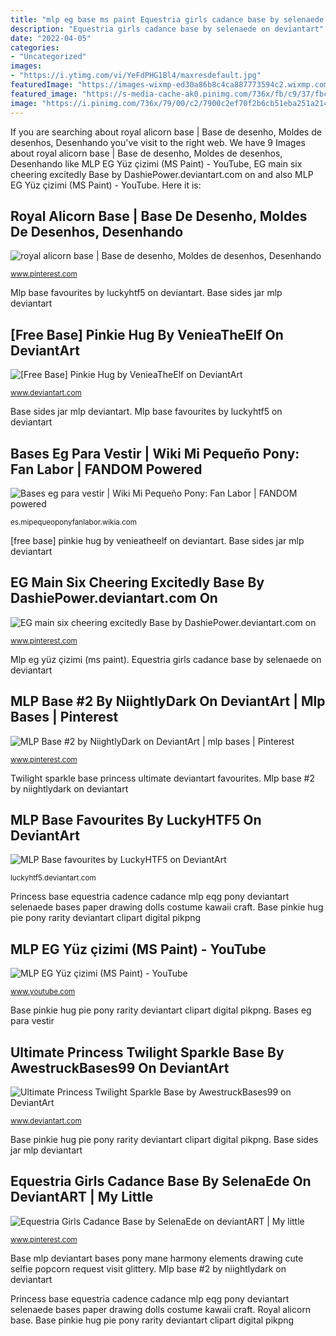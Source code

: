 ```yaml
---
title: "mlp eg base ms paint Equestria girls cadance base by selenaede on deviantart"
description: "Equestria girls cadance base by selenaede on deviantart"
date: "2022-04-05"
categories:
- "Uncategorized"
images:
- "https://i.ytimg.com/vi/YeFdPHG1Bl4/maxresdefault.jpg"
featuredImage: "https://images-wixmp-ed30a86b8c4ca887773594c2.wixmp.com/f/7e073e27-9561-4594-8d52-9a9f44e84e36/d8xtqdk-6be64085-04eb-4a2e-a7ea-d4e0fbe6ed6a.png/v1/fill/w_1024,h_457,q_80,strp/ultimate_princess_twilight_sparkle_base_by_awestruckbases99_d8xtqdk-fullview.jpg?token=eyJ0eXAiOiJKV1QiLCJhbGciOiJIUzI1NiJ9.eyJzdWIiOiJ1cm46YXBwOjdlMGQxODg5ODIyNjQzNzNhNWYwZDQxNWVhMGQyNmUwIiwiaXNzIjoidXJuOmFwcDo3ZTBkMTg4OTgyMjY0MzczYTVmMGQ0MTVlYTBkMjZlMCIsIm9iaiI6W1t7ImhlaWdodCI6Ijw9NDU3IiwicGF0aCI6IlwvZlwvN2UwNzNlMjctOTU2MS00NTk0LThkNTItOWE5ZjQ0ZTg0ZTM2XC9kOHh0cWRrLTZiZTY0MDg1LTA0ZWItNGEyZS1hN2VhLWQ0ZTBmYmU2ZWQ2YS5wbmciLCJ3aWR0aCI6Ijw9MTAyNCJ9XV0sImF1ZCI6WyJ1cm46c2VydmljZTppbWFnZS5vcGVyYXRpb25zIl19.oWka2cjVO3ahxMqhrem6NEXeJFekUyOEts-Bvdm_NBE"
featured_image: "https://s-media-cache-ak0.pinimg.com/736x/fb/c9/37/fbc93773c74bd5f17f3d2d1cfc11079b--mlp-pony-drawing-stuff.jpg"
image: "https://i.pinimg.com/736x/79/00/c2/7900c2ef70f2b6cb51eba251a214c484--mlp-base-victoria.jpg"
---
```


If you are searching about royal alicorn base | Base de desenho, Moldes de desenhos, Desenhando you've visit to the right web. We have 9 Images about royal alicorn base | Base de desenho, Moldes de desenhos, Desenhando like MLP EG Yüz çizimi (MS Paint) - YouTube, EG main six cheering excitedly Base by DashiePower.deviantart.com on and also MLP EG Yüz çizimi (MS Paint) - YouTube. Here it is:

## Royal Alicorn Base | Base De Desenho, Moldes De Desenhos, Desenhando

![royal alicorn base | Base de desenho, Moldes de desenhos, Desenhando](https://i.pinimg.com/736x/79/00/c2/7900c2ef70f2b6cb51eba251a214c484--mlp-base-victoria.jpg "Mlp eg yüz çizimi (ms paint)")

<small>www.pinterest.com</small>

Mlp base favourites by luckyhtf5 on deviantart. Base sides jar mlp deviantart

## [Free Base] Pinkie Hug By VenieaTheElf On DeviantArt

![[Free Base] Pinkie Hug by VenieaTheElf on DeviantArt](https://pre00.deviantart.net/42f7/th/pre/i/2014/324/3/9/_free_base__pinkie_hug_by_venieatheelf-d874fp0.png "Mlp equestria dashiepower cheering excitedly eqg cookiechans2 selenaede gacha")

<small>www.deviantart.com</small>

Base sides jar mlp deviantart. Mlp base favourites by luckyhtf5 on deviantart

## Bases Eg Para Vestir | Wiki Mi Pequeño Pony: Fan Labor | FANDOM Powered

![Bases eg para vestir | Wiki Mi Pequeño Pony: Fan Labor | FANDOM powered](https://vignette2.wikia.nocookie.net/mipequeoponyfanlabor/images/8/8d/Equestria_boys_aj_base_by_selenaede-d68bpin.png/revision/latest?cb=20131027011830&amp;path-prefix=es "Mlp base #2 by niightlydark on deviantart")

<small>es.mipequeoponyfanlabor.wikia.com</small>

[free base] pinkie hug by venieatheelf on deviantart. Base sides jar mlp deviantart

## EG Main Six Cheering Excitedly Base By DashiePower.deviantart.com On

![EG main six cheering excitedly Base by DashiePower.deviantart.com on](https://i.pinimg.com/originals/88/f8/63/88f863747759df300959b6f005ab3259.png "Mlp base favourites by luckyhtf5 on deviantart")

<small>www.pinterest.com</small>

Mlp eg yüz çizimi (ms paint). Equestria girls cadance base by selenaede on deviantart

## MLP Base #2 By NiightlyDark On DeviantArt | Mlp Bases | Pinterest

![MLP Base #2 by NiightlyDark on DeviantArt | mlp bases | Pinterest](https://s-media-cache-ak0.pinimg.com/736x/fb/c9/37/fbc93773c74bd5f17f3d2d1cfc11079b--mlp-pony-drawing-stuff.jpg "Equestria girls cadance base by selenaede on deviantart")

<small>www.pinterest.com</small>

Twilight sparkle base princess ultimate deviantart favourites. Mlp base #2 by niightlydark on deviantart

## MLP Base Favourites By LuckyHTF5 On DeviantArt

![MLP Base favourites by LuckyHTF5 on DeviantArt](http://orig05.deviantart.net/3bde/f/2013/309/1/7/two_sides___base_by_love_jar-d6t636w.png "Twilight sparkle base princess ultimate deviantart favourites")

<small>luckyhtf5.deviantart.com</small>

Princess base equestria cadence cadance mlp eqg pony deviantart selenaede bases paper drawing dolls costume kawaii craft. Base pinkie hug pie pony rarity deviantart clipart digital pikpng

## MLP EG Yüz çizimi (MS Paint) - YouTube

![MLP EG Yüz çizimi (MS Paint) - YouTube](https://i.ytimg.com/vi/YeFdPHG1Bl4/maxresdefault.jpg "Mlp equestria dashiepower cheering excitedly eqg cookiechans2 selenaede gacha")

<small>www.youtube.com</small>

Base pinkie hug pie pony rarity deviantart clipart digital pikpng. Bases eg para vestir

## Ultimate Princess Twilight Sparkle Base By AwestruckBases99 On DeviantArt

![Ultimate Princess Twilight Sparkle Base by AwestruckBases99 on DeviantArt](https://images-wixmp-ed30a86b8c4ca887773594c2.wixmp.com/f/7e073e27-9561-4594-8d52-9a9f44e84e36/d8xtqdk-6be64085-04eb-4a2e-a7ea-d4e0fbe6ed6a.png/v1/fill/w_1024,h_457,q_80,strp/ultimate_princess_twilight_sparkle_base_by_awestruckbases99_d8xtqdk-fullview.jpg?token=eyJ0eXAiOiJKV1QiLCJhbGciOiJIUzI1NiJ9.eyJzdWIiOiJ1cm46YXBwOjdlMGQxODg5ODIyNjQzNzNhNWYwZDQxNWVhMGQyNmUwIiwiaXNzIjoidXJuOmFwcDo3ZTBkMTg4OTgyMjY0MzczYTVmMGQ0MTVlYTBkMjZlMCIsIm9iaiI6W1t7ImhlaWdodCI6Ijw9NDU3IiwicGF0aCI6IlwvZlwvN2UwNzNlMjctOTU2MS00NTk0LThkNTItOWE5ZjQ0ZTg0ZTM2XC9kOHh0cWRrLTZiZTY0MDg1LTA0ZWItNGEyZS1hN2VhLWQ0ZTBmYmU2ZWQ2YS5wbmciLCJ3aWR0aCI6Ijw9MTAyNCJ9XV0sImF1ZCI6WyJ1cm46c2VydmljZTppbWFnZS5vcGVyYXRpb25zIl19.oWka2cjVO3ahxMqhrem6NEXeJFekUyOEts-Bvdm_NBE "Royal alicorn base")

<small>www.deviantart.com</small>

Base pinkie hug pie pony rarity deviantart clipart digital pikpng. Base sides jar mlp deviantart

## Equestria Girls Cadance Base By SelenaEde On DeviantART | My Little

![Equestria Girls Cadance Base by SelenaEde on deviantART | My little](https://i.pinimg.com/originals/1f/2c/74/1f2c740748df4cd5cdcdf711aeee67bb.png "Ultimate princess twilight sparkle base by awestruckbases99 on deviantart")

<small>www.pinterest.com</small>

Base mlp deviantart bases pony mane harmony elements drawing cute selfie popcorn request visit glittery. Mlp base #2 by niightlydark on deviantart

Princess base equestria cadence cadance mlp eqg pony deviantart selenaede bases paper drawing dolls costume kawaii craft. Royal alicorn base. Base pinkie hug pie pony rarity deviantart clipart digital pikpng
